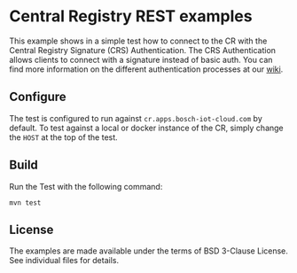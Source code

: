 # Central Registry REST examples

This example shows in a simple test how to connect to the CR with the Central Registry Signature (CRS) Authentication.
The CRS Authentication allows clients to connect with a signature instead of basic auth.
You can find more information on the different authentication processes at our [wiki](http://m2m.bosch-si.com/dokuwiki/doku.php?id=005_dev_guide:004_rest_api:011_authenticate_as_a_client).

## Configure

The test is configured to run against `cr.apps.bosch-iot-cloud.com` by default.
To test against a local or docker instance of the CR, simply change the `HOST` at the top of the test.

## Build

Run the Test with the following command:
```
mvn test
```

## License

The examples are made available under the terms of BSD 3-Clause License. See individual files for details.
